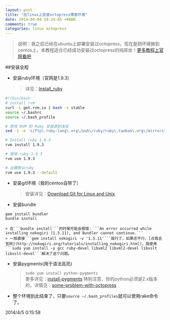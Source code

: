 ```yaml
---
layout: post
title: "在linux上安装octopress博客环境"
date: 2014-04-04 19:24:05 +0800
comments: true
categories: linux octopress
---
```

> 说明：我之前已经在ubuntu上部署安装过octopress，现在是把环境搬到centos上，本教程适合已经成功安装过octopress的纯屌丝！[更多教程上官网看吧](http://octopress.org/docs)  

##安装全程
* 安装ruby环境（官网是1.9.3）
	> 详见：[Install_ruby](http://vblog.vell001.ml/2014/03/24/install-ruby.html)  
``` sh
#!/bin/bash
# install rvm
curl -L get.rvm.io | bash -s stable
source ~/.bashrc
source ~/.bash_profile

# 修改 RVM 的 Ruby 安装源到淘宝
sed -i -e 's/ftp\.ruby-lang\.org\/pub\/ruby/ruby\.taobao\.org\/mirrors\/ruby/g' ~/.rvm/config/db

# Install ruby 1.9.3
rvm install 1.9.3

# 使用 ruby 1.9.3
rvm use 1.9.3

# 设置默认ruby
rvm use 1.9.3 --default 
```

<!-- more -->
* 安装git环境（我的centos自带了）
	> 安装详见：[Download Git for Linux and Unix](http://git-scm.com/download/linux)
	> 
* 安装bundle  
``` sh
gem install bundler
bundle install 
```
	> 在```bundle install```的时候可能会报错：```An error occurred while installing nokogiri (1.5.11), and Bundler cannot continue.```  
	> 一般直接```gem install nokogiri -v '1.5.11'```就行了，如果还不行，[点我去官网](http://nokogiri.org/tutorials/installing_nokogiri.html)，我使用```sudo yum install -y gcc ruby-devel libxml2 libxml2-devel libxslt libxslt-devel```解决了这个问题。

* 安装pygments(用于语法高亮)
	> ```sudo yum install python-pygments```  
	> 更多详见：[install-pygments](http://vblog.vell001.ml/2014/03/24/install-pygments.html)
	> 特别注意，你的python必须是2.x版本的，详情见：[some-problem-with-octopress](http://vblog.vell001.ml/2014/03/23/some-problem-with-octopress.html)

* 整个环境到此结束了，只要```source ~/.bash_profiles```就可以使用rake命令了。

2014/4/5 0:15:58 

